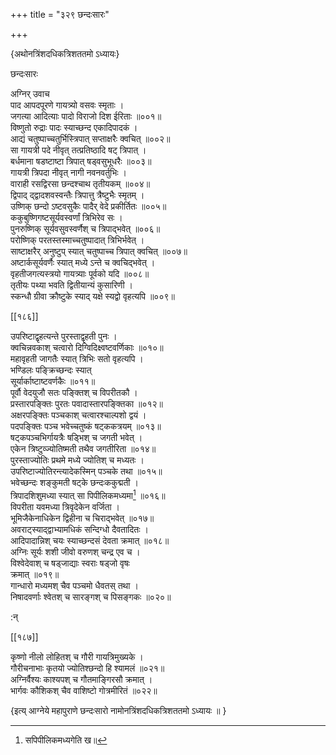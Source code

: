 +++
title = "३२९ छन्दःसारः"

+++

\{अथोनत्रिंशदधिकत्रिशततमो ऽध्यायः\}

छन्दःसारः  
    
अग्निर् उवाच  
पाद आपदपूरणे गायत्र्यो वसवः स्मृताः ।  
जगत्या आदित्याः पादो विराजो दिश ईरिताः ॥००१॥  
विष्णुतो रुद्राः पादः स्याच्छन्द एकादिपादकं   ।  
आद्यं चतुष्पाच्चतुर्भिस्त्रिपात् सप्ताक्षरैः क्वचित्   ॥००२॥  
सा गायत्री पदे नीवृत् तत्प्रतिष्ठादि षट् त्रिपात्   ।  
बर्धमाना षडष्टाष्टा त्रिपात् षड्वसुभूधरैः   ॥००३॥  
गायत्री त्रिपदा नीवृत् नागी नवनवर्तुभिः ।  
वाराही रसद्विरसा छन्दश्चाथ तृतीयकम् ॥००४॥  
द्विपाद् द्द्वादशवस्वन्तैः त्रिपात्तु त्रैष्टुभैः स्मृतम्   ।  
उष्णिक् छन्दो ऽष्टवसुकैः पादैर् वेदे प्रकीर्तितः   ॥००५॥  
ककुबुष्णिगष्टसूर्यवस्वर्णां त्रिभिरेव सः   ।  
पुनरुष्णिक् सूर्यवसुवस्वर्णैश् च त्रिपाद्भवेत् ॥००६॥  
परोष्णिक् परतस्तस्माच्चतुष्पादात् त्रिभिर्भवेत् ।  
साष्टाक्षरैर् अनुष्टुप् स्यात् चतुष्पाच्च त्रिपात् क्वचित्   ॥००७॥  
अष्टार्कसूर्यवर्णैः स्यात् मध्ये ऽन्ते च क्वचिद्भवेत्   ।  
वृहतीजगत्यस्त्रयो गायत्र्याः पूर्वको यदि ॥००८॥  
तृतीयः पथ्या भवति द्वितीयान्यं कुसारिणी   ।  
स्कन्धौ ग्रीवा क्रौष्टुके स्याद् यक्षे स्यद्वो वृहत्यपि   ॥००९॥  

[[१८६]]
    
उपरिष्टाद्वृहत्यन्ते पुरस्ताद्वृहती पुनः ।  
क्वचिन्नवकाश् चत्वारो दिग्विदिक्ष्वष्टवर्णिकाः   ॥०१०॥  
महावृहती जागतैः स्यात् त्रिभिः सतो वृहत्यपि   ।  
भण्डिलः पङ्क्रिच्छन्दः स्यात्  
सूर्यार्काष्टाष्टवर्णकैः ॥०११॥  
पूर्वौ वेदयुजौ सतः पङ्क्तिश् च विपरीतकौ ।  
प्रस्तारपङ्क्तिः पुरतः पवादास्तारपङ्क्तिका ॥०१२॥  
अक्षरपङ्क्तिः पञ्चकाश् चत्वारश्चाल्पशो द्वयं   ।  
पदपङ्क्तिः पञ्च भवेच्चतुष्कं षट्ककत्रयम्   ॥०१३॥  
षट्कपञ्चभिर्गायत्रैः षड्भिश् च जगती भवेत्   ।  
एकेन त्रिष्टुव्ज्योतिष्मती तथैव जगतीरिता ॥०१४॥  
पुरस्ताज्योतिः प्रथमे मध्ये ज्योतिश् च मध्यतः ।  
उपरिष्टाज्योतिरन्त्यादेकस्मिन् पञ्चके तथा ॥०१५॥  
भवेच्छन्दः शङ्कुमती षट्के छन्दःककुद्मती   ।  
त्रिपादशिशुमध्या स्यात् सा पिपीलिकमध्यमा[^१] ॥०१६॥  
विपरीता यवमध्या त्रिवृदेकेन वर्जिता ।  
भूमिजैकेनाधिकेन द्विहीना च चिराद्भवेत् ॥०१७॥  
अवराट्स्याद्द्वाभ्यामधिकं सन्दिग्धो दैवतादितः   ।  
आदिपादान्निश् चयः स्याच्छन्दसं देवता क्रमात्   ॥०१८॥  
अग्निः सूर्यः शशी जीवो वरुणश् चन्द्र एव च   ।  
विश्वेदेवाश् च षड्जाद्याः स्वराः षड्जो वृषः  
क्रमात् ॥०१९॥  
गान्धारो मध्यमश् चैव पञ्चमो धैवतस् तथा ।  
निषादवर्णाः श्वेतश् च सारङ्गश् च पिसङ्गकः   ॥०२०॥  
    
:न्  
    
[^१]: सपिपीलिकमध्यगेति ख॥  

[[१८७]]
    
कृष्णो नीलो लोहितश् च गौरी गायत्रिमुख्यके ।  
गौरीचनाभाः कृतयो ज्योतिश्छन्दो हि श्यामलं   ॥०२१॥  
अग्निर्वैश्यः काश्यपश् च गौतमाङ्गिरसौ क्रमात्   ।  
भार्गवः कौशिकश् चैव वाशिष्टो गोत्रमीरितं   ॥०२२॥  
    
\{इत्य् आग्नेये महापुराणे छन्दःसारो नामोनत्रिंशदधिकत्रिशततमो ऽध्यायः ॥  }
    